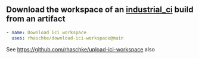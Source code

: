 ## Download the workspace of an [industrial_ci](https://github.com/ros-industrial/industrial_ci) build from an artifact

```yaml
- name: Download ici workspace
  uses: rhaschke/download-ici-workspace@main
```

See https://github.com/rhaschke/upload-ici-workspace also

